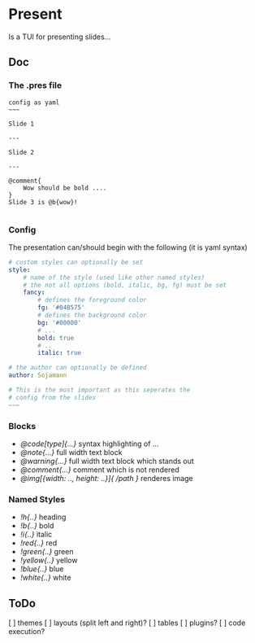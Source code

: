 # Present

Is a TUI for presenting slides...

## Doc

### The .pres file

```
config as yaml
~~~

Slide 1

---

Slide 2

---

@comment{
    Wow should be bold ....
}
Slide 3 is @b{wow}!


```


### Config

The presentation can/should begin with the following (it is yaml syntax)

```yaml
# custom styles can optionally be set
style:
    # name of the style (used like other named styles)
    # the not all options (bold, italic, bg, fg) must be set
    fancy:
        # defines the foreground color
        fg: '#04B575'
        # defines the background color
        bg: '#00000'
        # ...
        bold: true
        # ..
        italic: true

# the author can optionally be defined
author: Sojamann

# This is the most important as this seperates the
# config from the slides
~~~

```

### Blocks

- *@code[type]{...}*                        syntax highlighting of ...
- *@note{...}*                              full width text block
- *@warning{...}*                           full width text block which stands out
- *@comment{...}*                           comment which is not rendered
- *@img[{width: .., height: ..}]{ /path }*  renderes image

### Named Styles

- *!h{..}*      heading
- *!b{..}*      bold
- *!i{..}*      italic
- *!red{..}*    red
- *!green{..}*  green
- *!yellow{..}* yellow
- *!blue{..}*   blue
- *!white{..}*  white

## ToDo
[ ] themes
[ ] layouts (split left and right)?
[ ] tables
[ ] plugins?
[ ] code execution?

